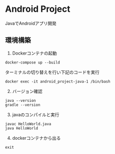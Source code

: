 # Android Project
JavaでAndroidアプリ開発

## 環境構築
1. Dockerコンテナの起動
```
docker-compose up --build 
```
ターミナルの切り替えを行い下記のコードを実行
```
docker exec -it android_project-java-1 /bin/bash
```

2. バージョン確認
```
java --version
gradle --version
```

3. javaのコンパイルと実行
```
javac HelloWorld.java
java HelloWorld
```

4. dockerコンテナから出る
```
exit
``` 
